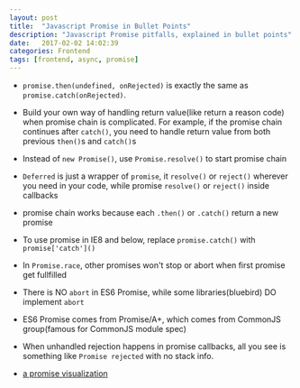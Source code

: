 ```yaml
---
layout: post
title:  "Javascript Promise in Bullet Points"
description: "Javascript Promise pitfalls, explained in bullet points"
date:   2017-02-02 14:02:39
categories: Frontend
tags: [frontend, async, promise]
---
```


- `promise.then(undefined, onRejected)` is exactly the same as `promise.catch(onRejected)`.

- Build your own way of handling return value(like return a reason code) when promise chain is complicated. For example, if the promise chain continues after `catch()`, you need to handle return value from both previous `then()`s and `catch()`s

- Instead of `new Promise()`, use `Promise.resolve()` to start promise chain

- `Deferred` is just a wrapper of `promise`, it `resolve()` or `reject()` wherever you need in your code, while promise `resolve()` or `reject()` inside callbacks

- promise chain works because each `.then()` or `.catch()` return a new promise

- To use promise in IE8 and below, replace `promise.catch()` with `promise['catch']()`

- In `Promise.race`, other promises won't stop or abort when first promise get fullfilled

- There is NO `abort` in ES6 Promise, while some libraries(bluebird) DO implement `abort`

- ES6 Promise comes from Promise/A+, which comes from CommonJS group(famous for CommonJS module spec)

- When unhandled rejection happens in promise callbacks, all you see is something like `Promise rejected` with no stack info.

- [a promise visualization](http://bevacqua.github.io/promisees/)

